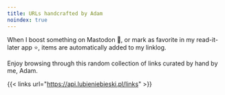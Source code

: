 ```yaml
---
title: URLs handcrafted by Adam
noindex: true
---
```


When I boost something on Mastodon 🐘, or mark as favorite in my read-it-later app ⭐️, items are automatically added to my linklog.

Enjoy browsing through this random collection of links curated by hand by me, Adam.

{{< links url="https://api.lubieniebieski.pl/links" >}}
